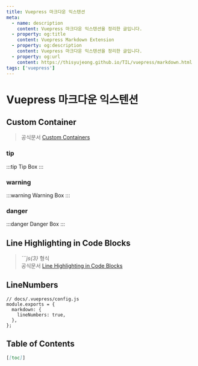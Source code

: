 ```yaml
---
title: Vuepress 마크다운 익스텐션
meta:
  - name: description
    content: Vuepress 마크다운 익스텐션을 정리한 글입니다.
  - property: og:title
    content: Vuepress Markdown Extension
  - property: og:description
    content: Vuepress 마크다운 익스텐션을 정리한 글입니다.
  - property: og:url
    content: https://thisyujeong.github.io/TIL/vuepress/markdown.html
tags: ['vuepress']
---
```


# Vuepress 마크다운 익스텐션

## Custom Container

> 공식문서 [Custom Containers](https://vuepress.vuejs.org/guide/markdown.html#line-highlighting-in-code-blocks)

### tip

:::tip
Tip Box
:::

### warning

:::warning
Warning Box
:::

### danger

:::danger
Danger Box
:::

## Line Highlighting in Code Blocks

> _```js{3}_ 형식  
> 공식문서 [Line Highlighting in Code Blocks](https://vuepress.vuejs.org/guide/markdown.html#line-highlighting-in-code-blocks)

## LineNumbers

```js{3-5}
// docs/.vuepress/config.js
module.exports = {
  markdown: {
    lineNumbers: true,
  },
};
```

## Table of Contents

```md
[[toc]]
```
